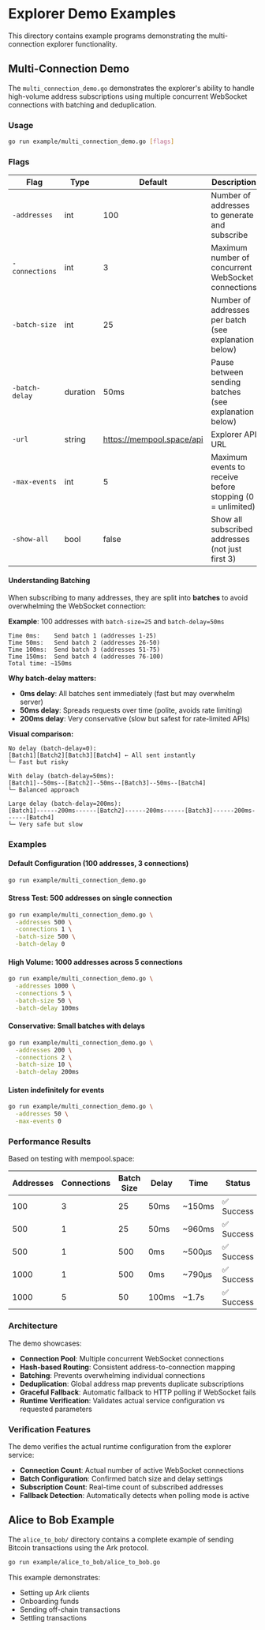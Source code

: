 # Explorer Demo Examples

This directory contains example programs demonstrating the multi-connection explorer functionality.

## Multi-Connection Demo

The `multi_connection_demo.go` demonstrates the explorer's ability to handle high-volume address subscriptions using multiple concurrent WebSocket connections with batching and deduplication.

### Usage

```bash
go run example/multi_connection_demo.go [flags]
```

### Flags

| Flag | Type | Default | Description |
|------|------|---------|-------------|
| `-addresses` | int | 100 | Number of addresses to generate and subscribe |
| `-connections` | int | 3 | Maximum number of concurrent WebSocket connections |
| `-batch-size` | int | 25 | Number of addresses per batch (see explanation below) |
| `-batch-delay` | duration | 50ms | Pause between sending batches (see explanation below) |
| `-url` | string | https://mempool.space/api | Explorer API URL |
| `-max-events` | int | 5 | Maximum events to receive before stopping (0 = unlimited) |
| `-show-all` | bool | false | Show all subscribed addresses (not just first 3) |

#### Understanding Batching

When subscribing to many addresses, they are split into **batches** to avoid overwhelming the WebSocket connection:

**Example**: 100 addresses with `batch-size=25` and `batch-delay=50ms`
```
Time 0ms:    Send batch 1 (addresses 1-25)
Time 50ms:   Send batch 2 (addresses 26-50)
Time 100ms:  Send batch 3 (addresses 51-75)
Time 150ms:  Send batch 4 (addresses 76-100)
Total time: ~150ms
```

**Why batch-delay matters:**
- **0ms delay**: All batches sent immediately (fast but may overwhelm server)
- **50ms delay**: Spreads requests over time (polite, avoids rate limiting)
- **200ms delay**: Very conservative (slow but safest for rate-limited APIs)

**Visual comparison:**

```
No delay (batch-delay=0):
[Batch1][Batch2][Batch3][Batch4] ← All sent instantly
└─ Fast but risky

With delay (batch-delay=50ms):
[Batch1]--50ms--[Batch2]--50ms--[Batch3]--50ms--[Batch4]
└─ Balanced approach

Large delay (batch-delay=200ms):
[Batch1]------200ms------[Batch2]------200ms------[Batch3]------200ms------[Batch4]
└─ Very safe but slow
```

### Examples

#### Default Configuration (100 addresses, 3 connections)
```bash
go run example/multi_connection_demo.go
```

#### Stress Test: 500 addresses on single connection
```bash
go run example/multi_connection_demo.go \
  -addresses 500 \
  -connections 1 \
  -batch-size 500 \
  -batch-delay 0
```

#### High Volume: 1000 addresses across 5 connections
```bash
go run example/multi_connection_demo.go \
  -addresses 1000 \
  -connections 5 \
  -batch-size 50 \
  -batch-delay 100ms
```

#### Conservative: Small batches with delays
```bash
go run example/multi_connection_demo.go \
  -addresses 200 \
  -connections 2 \
  -batch-size 10 \
  -batch-delay 200ms
```

#### Listen indefinitely for events
```bash
go run example/multi_connection_demo.go \
  -addresses 50 \
  -max-events 0
```

### Performance Results

Based on testing with mempool.space:

| Addresses | Connections | Batch Size | Delay | Time | Status |
|-----------|-------------|------------|-------|------|--------|
| 100 | 3 | 25 | 50ms | ~150ms | ✅ Success |
| 500 | 1 | 25 | 50ms | ~960ms | ✅ Success |
| 500 | 1 | 500 | 0ms | ~500µs | ✅ Success |
| 1000 | 1 | 500 | 0ms | ~790µs | ✅ Success |
| 1000 | 5 | 50 | 100ms | ~1.7s | ✅ Success |

### Architecture

The demo showcases:
- **Connection Pool**: Multiple concurrent WebSocket connections
- **Hash-based Routing**: Consistent address-to-connection mapping
- **Batching**: Prevents overwhelming individual connections
- **Deduplication**: Global address map prevents duplicate subscriptions
- **Graceful Fallback**: Automatic fallback to HTTP polling if WebSocket fails
- **Runtime Verification**: Validates actual service configuration vs requested parameters

### Verification Features

The demo verifies the actual runtime configuration from the explorer service:
- **Connection Count**: Actual number of active WebSocket connections
- **Batch Configuration**: Confirmed batch size and delay settings
- **Subscription Count**: Real-time count of subscribed addresses
- **Fallback Detection**: Automatically detects when polling mode is active

## Alice to Bob Example

The `alice_to_bob/` directory contains a complete example of sending Bitcoin transactions using the Ark protocol.

```bash
go run example/alice_to_bob/alice_to_bob.go
```

This example demonstrates:
- Setting up Ark clients
- Onboarding funds
- Sending off-chain transactions
- Settling transactions
